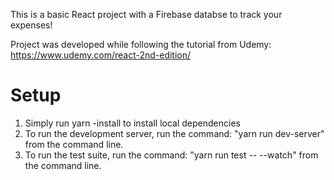 This is a basic React project with a Firebase databse to track your expenses!

Project was developed while following the tutorial from Udemy:
https://www.udemy.com/react-2nd-edition/

# Setup

1. Simply run yarn -install to install local dependencies
2. To run the development server, run the command: "yarn run dev-server" from the command line.
3. To run the test suite, run the command: "yarn run test -- --watch" from the command line.
